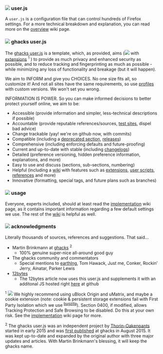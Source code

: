 ### ![](https://github.com/ghacksuserjs/ghacks-user.js/blob/master/wikipiki/bullet01.png) user.js
A `user.js` is a configuration file that can control hundreds of Firefox settings. For a more technical breakdown and explanation, you can read more on the [overview](https://github.com/ghacksuserjs/ghacks-user.js/wiki/1.1-Overview) wiki page.

### ![](https://github.com/ghacksuserjs/ghacks-user.js/blob/master/wikipiki/bullet01.png) ghacks user.js
The [ghacks user.js](https://github.com/ghacksuserjs/ghacks-user.js/blob/master/user.js) is a template, which, as provided, aims (![](https://github.com/ghacksuserjs/ghacks-user.js/blob/master/wikipiki/exclamation.png) with [extensions](https://github.com/ghacksuserjs/ghacks-user.js/wiki/Appendix-B:-Extensions) <sup>1</sup> ) to provide as much privacy and enhanced security as possible, and to reduce tracking and fingerprinting as much as possible - while minimizing any loss of functionality and breakage (but it will happen).

We aim to INFORM and give you CHOICES. No one size fits all, so customize it! And not all sites have the same requirements, so use [profiles](https://github.com/ghacksuserjs/ghacks-user.js/wiki/2.3-Concurrent-Profiles) with custom versions. We won't set you wrong.

INFORMATION IS POWER. So you can make informed decisions to better protect yourself online, we aim to be:

* Accessible (provide information and simpler, less-technical descriptions if possible)
* Accountable (provide reputable references/sources, [test sites](https://github.com/ghacksuserjs/ghacks-user.js/wiki/Appendix-C:-Test-Sites), dispel bad advice)
* Change trackable (yay! we're on github now, with commits)
* Compatible (including a [deprecated section](https://github.com/ghacksuserjs/ghacks-user.js/issues/123), [releases](https://github.com/ghacksuserjs/ghacks-user.js/releases))
* Comprehensive (including enforcing defaults and future-proofing)
* Current and up-to-date with stable (including [changelogs](https://github.com/ghacksuserjs/ghacks-user.js/search?q=label%3Achangelog&type=Issues&utf8=%E2%9C%93))
* Detailed (preference versioning, hidden preference information, explanations, and more)
* Easy to use and discuss (sections, sub-sections, numbering)
* Helpful (including a [wiki](https://github.com/ghacksuserjs/ghacks-user.js/wiki) with features such as [extensions](https://github.com/ghacksuserjs/ghacks-user.js/wiki/Appendix-B:-Extensions), [user scripts](https://github.com/ghacksuserjs/ghacks-user.js/wiki/3.1-User-Scripts), [references](https://github.com/ghacksuserjs/ghacks-user.js/wiki/Appendix-D:-References) and more)
* Innovative (formatting, special tags, and future plans such as branches)

### ![](https://github.com/ghacksuserjs/ghacks-user.js/blob/master/wikipiki/bullet01.png) usage
Everyone, experts included, should at least read the [implementation](https://github.com/ghacksuserjs/ghacks-user.js/wiki/1.3-Implementation) wiki page, as it contains important information regarding a few default settings we use. The rest of the [wiki](https://github.com/ghacksuserjs/ghacks-user.js/wiki) is helpful as well.

### ![](https://github.com/ghacksuserjs/ghacks-user.js/blob/master/wikipiki/bullet01.png) acknowledgments
Literally thousands of sources, references and suggestions. That said...

* Martin Brinkmann at [ghacks](https://www.ghacks.net/) <sup>2</sup>
   * 100% genuine super-nice all-around good guy
* The ghacks community and commentators
   * Special mentions to [earthlng](https://github.com/earthlng), Tom Hawack, Just me, Conker, Rockin’ Jerry, Ainatar, Parker Lewis
* [12bytes](http://12bytes.org/tech/firefoxgecko-configuration-guide-for-privacy-and-performance-buffs)
   * The 12bytes article now uses this user.js and supplements it with an additonal JS hosted right [here](https://github.com/atomGit/Firefox-user.js) at github

<sup>1</sup> ![](https://github.com/ghacksuserjs/ghacks-user.js/blob/master/wikipiki/exclamation.png) We highly recommend using uBlock Origin and uMatrix, and maybe a cookie extension (note: cookie & persistent storage extensions fail with First Party Isolation which we use <sup>[bugzilla](https://bugzilla.mozilla.org/show_bug.cgi?id=1381197)</sup>). Section 0400, if modified, allows Tracking Protection and Safe Browsing to be disabled. Do this at your own risk. See the [implementation](https://github.com/ghacksuserjs/ghacks-user.js/wiki/1.3-Implementation) wiki page for more.

<sup>2</sup> The ghacks user.js was an independent project by [Thorin-Oakenpants](https://github.com/Thorin-Oakenpants) started in early 2015 and was [first published](https://www.ghacks.net/2015/08/18/a-comprehensive-list-of-firefox-privacy-and-security-settings/) at ghacks in August 2015. It was kept up-to-date and expanded by the original author with three major updates and articles. With Martin Brinkmann's blessing, it will keep the ghacks name.
